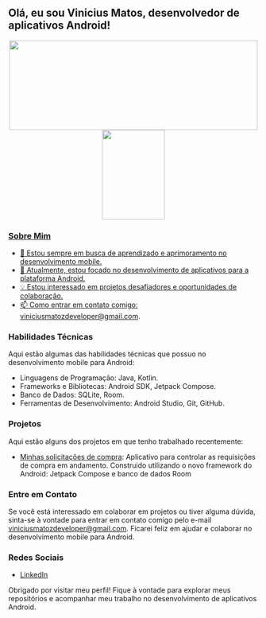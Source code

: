 ## Olá, eu sou Vinicius Matos, desenvolvedor de aplicativos Android!

<div align="center">
  <a href="https://github.com/viniciusmatoz">
  <img height="180em" width="500em" src="https://github-readme-stats.vercel.app/api?username=viniciusmatoz&show_icons=true&theme=aura_dark&include_all_commits=true&count_private=true"/>
  <img height="180em" width="50%" src="https://github-readme-stats.vercel.app/api/top-langs/?username=viniciusmatoz&layout=compact&langs_count=7&theme=aura_dark"/>
</div>

### Sobre Mim

- 🌱 Estou sempre em busca de aprendizado e aprimoramento no desenvolvimento mobile.
- 💼 Atualmente, estou focado no desenvolvimento de aplicativos para a plataforma Android.
- 💡 Estou interessado em projetos desafiadores e oportunidades de colaboração.
- 📫 Como entrar em contato comigo: viniciusmatozdeveloper@gmail.com.

### Habilidades Técnicas

Aqui estão algumas das habilidades técnicas que possuo no desenvolvimento mobile para Android:

- Linguagens de Programação: Java, Kotlin.
- Frameworks e Bibliotecas: Android SDK, Jetpack Compose.
- Banco de Dados: SQLite, Room.
- Ferramentas de Desenvolvimento: Android Studio, Git, GitHub.

### Projetos

Aqui estão alguns dos projetos em que tenho trabalhado recentemente:

- [Minhas solicitações de compra](https://github.com/Viniciusmatoz/MinhasSolicitacoesDeCompra): Aplicativo para controlar as requisições de compra em andamento. Construido utilizando o novo framework do Android: Jetpack Compose e banco de dados Room

### Entre em Contato

Se você está interessado em colaborar em projetos ou tiver alguma dúvida, sinta-se à vontade para entrar em contato comigo pelo e-mail viniciusmatozdeveloper@gmail.com. Ficarei feliz em ajudar e colaborar no desenvolvimento mobile para Android.

### Redes Sociais

- [LinkedIn](https://www.linkedin.com/in/vinicius-matoz)

Obrigado por visitar meu perfil! Fique à vontade para explorar meus repositórios e acompanhar meu trabalho no desenvolvimento de aplicativos Android.

